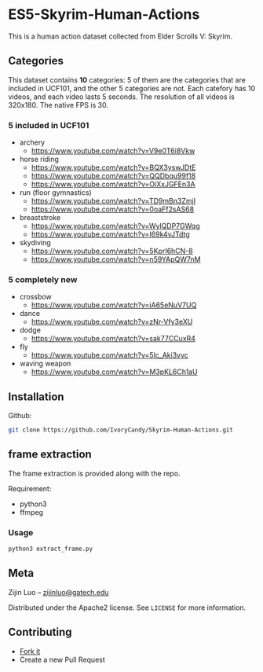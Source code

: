 # ES5-Skyrim-Human-Actions

This is a human action dataset collected from Elder Scrolls V: Skyrim.

## Categories

This dataset contains **10** categories: 5 of them are the categories that are included in UCF101, and the other 5 categories are not. Each catefory has 10 videos, and each video lasts 5 seconds. The resolution of all videos is 320x180. The native FPS is 30.

### 5 included in UCF101

- archery
  - https://www.youtube.com/watch?v=V9e0T6i8Vkw
- horse riding
  - https://www.youtube.com/watch?v=BQX3yswJDtE
  - https://www.youtube.com/watch?v=QQDbqu99f18
  - https://www.youtube.com/watch?v=OiXxJGFEn3A
- run (floor gymnastics)
  - https://www.youtube.com/watch?v=TD9mBn3ZmjI
  - https://www.youtube.com/watch?v=0oaFf2sAS68
- breaststroke
  - https://www.youtube.com/watch?v=WylQDP7GWqg
  - https://www.youtube.com/watch?v=I69k4vJTdtg
- skydiving
  - https://www.youtube.com/watch?v=5KprI6hCN-8
  - https://www.youtube.com/watch?v=n59YApQW7nM

### 5 completely new

- crossbow
  - https://www.youtube.com/watch?v=iA65eNuV7UQ
- dance
  - https://www.youtube.com/watch?v=zNr-Vfy3eXU
- dodge
  - https://www.youtube.com/watch?v=sak77CCuxR4
- fly
  - https://www.youtube.com/watch?v=5lc_Aki3vvc
- waving weapon
  - https://www.youtube.com/watch?v=M3pKL6Ch1aU

## Installation

Github:

```sh
git clone https://github.com/IvoryCandy/Skyrim-Human-Actions.git
```

## frame extraction

The frame extraction is provided along with the repo.

Requirement:

- python3
- ffmpeg

### Usage

```sh
python3 extract_frame.py
```

## Meta

Zijin Luo – zijinluo@gatech.edu

Distributed under the Apache2 license. See ``LICENSE`` for more information.

## Contributing

- [Fork it](https://github.com/IvoryCandy/Skyrim-Human-Actions/fork)
- Create a new Pull Request
